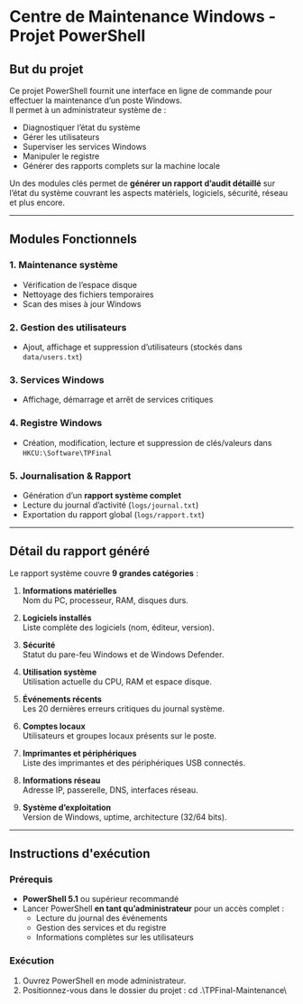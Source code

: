 # Centre de Maintenance Windows - Projet PowerShell

## But du projet

Ce projet PowerShell fournit une interface en ligne de commande pour effectuer la maintenance d’un poste Windows.  
Il permet à un administrateur système de :

- Diagnostiquer l’état du système
- Gérer les utilisateurs
- Superviser les services Windows
- Manipuler le registre
- Générer des rapports complets sur la machine locale

Un des modules clés permet de **générer un rapport d’audit détaillé** sur l’état du système couvrant les aspects matériels, logiciels, sécurité, réseau et plus encore.

---

## Modules Fonctionnels

### 1. Maintenance système
- Vérification de l’espace disque
- Nettoyage des fichiers temporaires
- Scan des mises à jour Windows

### 2. Gestion des utilisateurs
- Ajout, affichage et suppression d’utilisateurs (stockés dans `data/users.txt`)

### 3. Services Windows
- Affichage, démarrage et arrêt de services critiques

### 4. Registre Windows
- Création, modification, lecture et suppression de clés/valeurs dans `HKCU:\Software\TPFinal`

### 5. Journalisation & Rapport
- Génération d’un **rapport système complet**
- Lecture du journal d’activité (`logs/journal.txt`)
- Exportation du rapport global (`logs/rapport.txt`)

---

## Détail du rapport généré

Le rapport système couvre **9 grandes catégories** :

1. **Informations matérielles**  
   Nom du PC, processeur, RAM, disques durs.

2. **Logiciels installés**  
   Liste complète des logiciels (nom, éditeur, version).

3. **Sécurité**  
   Statut du pare-feu Windows et de Windows Defender.

4. **Utilisation système**  
   Utilisation actuelle du CPU, RAM et espace disque.

5. **Événements récents**  
   Les 20 dernières erreurs critiques du journal système.

6. **Comptes locaux**  
   Utilisateurs et groupes locaux présents sur le poste.

7. **Imprimantes et périphériques**  
   Liste des imprimantes et des périphériques USB connectés.

8. **Informations réseau**  
   Adresse IP, passerelle, DNS, interfaces réseau.

9. **Système d’exploitation**  
   Version de Windows, uptime, architecture (32/64 bits).

---

## Instructions d'exécution

### Prérequis

- **PowerShell 5.1** ou supérieur recommandé
- Lancer PowerShell **en tant qu’administrateur** pour un accès complet :
  - Lecture du journal des événements
  - Gestion des services et du registre
  - Informations complètes sur les utilisateurs

### Exécution

1. Ouvrez PowerShell en mode administrateur.
2. Positionnez-vous dans le dossier du projet : cd .\TPFinal-Maintenance\